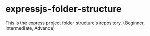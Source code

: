 # expressjs-folder-structure
This is the express project folder structure's repository. (Beginner, Intermediate, Advance)
